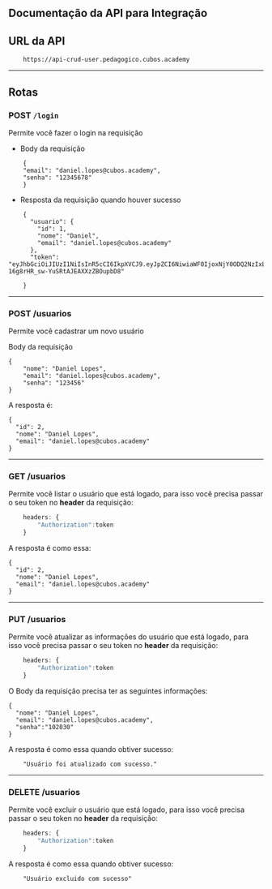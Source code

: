 ## Documentação da API para Integração

## URL da API

```javascript=
    https://api-crud-user.pedagogico.cubos.academy
```

---

## Rotas

### POST `/login`

Permite você fazer o login na requisição

- Body da requisição

```jsonld=
    {
	"email": "daniel.lopes@cubos.academy",
	"senha": "12345678"
    }
```

- Resposta da requisição quando houver sucesso

```jsonld=
    {
      "usuario": {
        "id": 1,
        "nome": "Daniel",
        "email": "daniel.lopes@cubos.academy"
      },
      "token": "eyJhbGciOiJIUzI1NiIsInR5cCI6IkpXVCJ9.eyJpZCI6NiwiaWF0IjoxNjY0ODQ2NzIxLCJleHAiOjE2NjQ4NzU1MjF9.tV21FxS0qZ3-16g8rHR_sw-YuSRtAJEAXXzZBOupbD8"

    }
```

---

### POST /usuarios

Permite você cadastrar um novo usuário

Body da requisição

```jsonld=
{
    "nome": "Daniel Lopes",
    "email": "daniel.lopes@cubos.academy",
    "senha": "123456"
}
```

A resposta é:

```jsonld=
{
  "id": 2,
  "nome": "Daniel Lopes",
  "email": "daniel.lopes@cubos.academy"
}

```

---

### GET /usuarios

Permite você listar o usuário que está logado, para isso você precisa passar o seu token no **header** da requisição:

```javascript
    headers: {
        "Authorization":token
    }
```

A resposta é como essa:

```jsonld=
{
  "id": 2,
  "nome": "Daniel Lopes",
  "email": "daniel.lopes@cubos.academy"
}
```

---

### PUT /usuarios

Permite você atualizar as informações do usuário que está logado, para isso você precisa passar o seu token no **header** da requisição:

```javascript
    headers: {
        "Authorization":token
    }
```

O Body da requisição precisa ter as seguintes informações:

```jsonld=
{
  "nome": "Daniel Lopes",
  "email": "daniel.lopes@cubos.academy",
  "senha":"102030"
}
```

A resposta é como essa quando obtiver sucesso:

```jsonld=
    "Usuário foi atualizado com sucesso."
```

---

### DELETE /usuarios

Permite você excluir o usuário que está logado, para isso você precisa passar o seu token no **header** da requisição:

```javascript
    headers: {
        "Authorization":token
    }
```

A resposta é como essa quando obtiver sucesso:

```jsonld=
    "Usuário excluido com sucesso"
```
